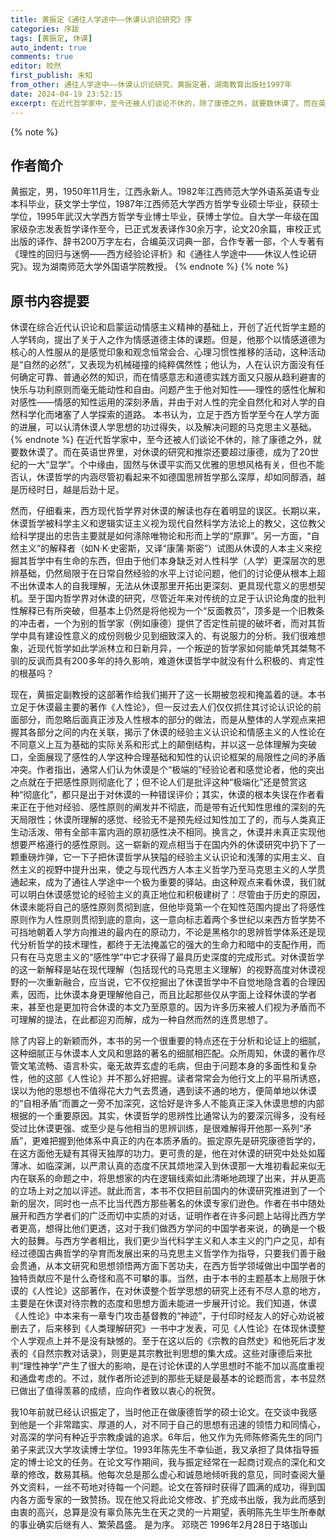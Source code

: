 ```yaml
---
title: 黄振定《通往人学途中——休谟认识论研究》序
categories: 序跋
tags: [黄振定, 休谟]
auto_indent: true
comments: true
editor: 皎然
first_publish: 未知
from_other: 通往人学途中——休谟认识论研究，黄振定著，湖南教育出版社1997年
date: 2024-04-19 23:52:15
excerpt: 在近代哲学家中，至今还被人们谈论不休的，除了康德之外，就要数休谟了。而在英语世界里，对休谟的研究和推崇还要超过康德，成为了20世纪的一大“显学”。个中缘由，固然与休谟平实而又优雅的思想风格有关，但也不能否认，休谟哲学的内涵尽管初看起来不如德国思辨哲学那么深厚，却如同醇酒，越是历经时日，越是后劲十足。
---
```

{% note %}
## 作者简介
黄振定，男，1950年11月生，江西永新人。1982年江西师范大学外语系英语专业本科毕业，获文学士学位，1987年江西师范大学西方哲学专业硕士毕业，获硕士学位，1995年武汉大学西方哲学专业博士毕业，获博士学位。自大学一年级在国家级杂志发表哲学译作至今，已正式发表译作30余万字，论文20余篇，审校正式出版的译作、辞书200万字左右，合编英汉词典一部，合作专著一部，个人专著有《理性的回归与迷惘——西方经验论评析》和《通往人学途中——休议人性论研究》。现为湖南师范大学外国语学院教授。
{% endnote %}
{% note %}
## 原书内容提要
休谟在综合近代认识论和启蒙运动情感主义精神的基础上，开创了近代哲学主题的人学转向，提出了关于人之作为情感道德主体的课题。但是，他那个以情感道德为核心的人性服从的是感觉印象和观念恒常会合、心理习惯性推移的活动，这种活动是“自然的必然”，又表现为机械碰撞的纯粹偶然性；他认为，人在认识方面没有任何确定可靠、普通必然的知识，而在情感意志和道德实践方面又只服从趋利避害的快乐与功利原则而毫无能动性和自由。问题产生于他对知性——理性的感性化解和对感性——情感的知性运用的深刻矛盾，并由于对人性的完全自然化和对人学的自然科学化而堵塞了人学探索的道路。
本书认为，立足于西方哲学至今在人学方面的进展，可以认清休谟人学思想的功过得失，以及解决问题的马克思主义基础。
{% endnote %}
在近代哲学家中，至今还被人们谈论不休的，除了康德之外，就要数休谟了。而在英语世界里，对休谟的研究和推崇还要超过康德，成为了20世纪的一大“显学”。个中缘由，固然与休谟平实而又优雅的思想风格有关，但也不能否认，休谟哲学的内涵尽管初看起来不如德国思辨哲学那么深厚，却如同醇酒，越是历经时日，越是后劲十足。

然而，仔细看来，西方现代哲学界对休谟的解读也存在着明显的误区。长期以来，休谟哲学被科学主义和逻辑实证主义视为现代自然科学方法论上的教父，这位教父给科学提出的忠告主要就是如何涤除唯物论和形而上学的“原罪”。另一方面，“自然主义”的解释者（如N·K·史密斯，又译“康蒲·斯密”）试图从休谟的人本主义来挖掘其哲学中有生命的东西，但由于他们本身缺乏对人性科学（人学）更深层次的思辨基础，仍然局限于在日常自然经验的水平上讨论问题，他们的讨论便从根本上超不出休谟本人的自我理解，无法从休谟那里开拓出更深刻、更具现代意义的思想契机。至于国内哲学界对休谟的研究，尽管近年来对传统的立足于认识论角度的批判性解释已有所突破，但基本上仍然是将他视为一个“反面教员”，顶多是一个旧教条的冲击者，一个为别的哲学家（例如康德）提供了否定性前提的破坏者，而对其哲学中具有建设性意义的成份则极少见到细致深入的、有说服力的分析。我们很难想象，近现代哲学如此学派林立和日新月异，一个叛逆的哲学家如何能单凭其桀骜不驯的反讽而具有200多年的持久影响，难道休谟哲学中就没有什么积极的、肯定性的根基吗？

现在，黄振定副教授的这部著作给我们揭开了这一长期被忽视和掩盖着的谜。本书立足于休谟最主要的著作《人性论》，但一反过去人们仅仅抓住其讨论认识论的前面部分，而忽略后面真正涉及人性根本的部分的做法，而是从整体的人学观点来把握其各部分之间的内在关联，揭示了休谟的经验主义认识论和情感主义的人性论在不同意义上互为基础的实际关系和形式上的颠倒结构，并以这一总体理解为突破口，全面展现了感性的人学这种合理基础和知性的认识论框架的局限性之间的矛盾冲突。作者指出，通常人们认为休谟是个“极端的”经验论者和感觉论者，他的突出之点就在于把感性原则彻底化了；但不论人们是批评这种“极端化”还是赞赏这种“彻底化”，都只是出于对休谟的一种错误评价；其实，休谟的根本失误在作者看来正在于他对经验、感性原则的阐发并不彻底，而是带有近代知性思维的深刻的先天局限性；休谟所理解的感觉、经验无不是预先经过知性加工了的，而与人类真正生动活泼、带有全部丰富内涵的原初感性决不相同。换言之，休谟并未真正实现他想要严格遵行的感性原则。这一崭新的观点相当于在国内外的休谟研究中扔下了一颗重磅炸弹，它一下子把休谟哲学从狭隘的经验主义认识论和浅薄的实用主义、自然主义的视野中提升出来，使之与现代西方人本主义哲学乃至马克思主义的人学贯通起来，成为了通往人学途中一个极为重要的驿站。由这种观点来看休谟，我们就可以明白休谟感觉论的经验主义的真正地位和积极建树了：尽管由于历史的原因，休谟未能将自己的感性原则贯彻到底，但他毕竟第一个在知性范围内提出了将感性原则作为人性原则贯彻到底的意向，这一意向标志着两个多世纪以来西方哲学势不可挡地朝着人学方向推进的最内在的原动力，不论是黑格尔的思辨哲学体系还是现代分析哲学的技术理性，都终于无法掩盖它的强大的生命力和暗中的支配作用，而只有在马克思主义的“感性学”中它才获得了最具历史深度的完成形式。对休谟哲学的这一新解释是站在现代理解（包括现代的马克思主义理解）的视野高度对休谟视野的一次重新融合，应当说，它不仅挖掘出了休谟哲学中不自觉地隐含着的合理因素，因而，比休谟本身更理解他自己，而且比起那些仅从字面上诠释休谟的学者来，甚至也是更加符合休谟的本文乃至原意的。因为许多历来被人们视为矛盾而不可理解的提法，在此都迎刃而解，成为一种自然而然的连贯思想了。

除了内容上的新颖而外，本书的另一个很重要的特点还在于分析和论证上的细腻，这种细腻正与休谟本人文风和思路的著名的细腻相匹配。众所周知，休谟的著作尽管文笔流畅、语言朴实，毫无故弄玄虚的毛病，但由于问题本身的多面性和复杂性，他的这部《人性论》并不那么好把握。读者常常会为他行文上的平易所诱惑，误以为他的思想也不值得花大力气去贯通，遇到读不通的地方，便简单地以休谟的“自相矛盾”而置之一旁不加深究，这恰好是许多人不能真正深入休谟思想的内部根据的一个重要原因。其实，休谟哲学的思辨性比通常认为的要深沉得多，没有经受过比休谟更强、或至少是与他相当的思辨训练，是很难解得开他那一系列“矛盾”，更难把握到他体系中真正的内在本质矛盾的。振定原先是研究康德哲学的，在这方面他无疑有其得天独厚的功力。更可贵的是，他在对休谟的研究中处处如履薄冰、如临深渊，以严肃认真的态度不厌其烦地深入到休谟那一大堆初看起来似无内在联系的命题之中，将思想家的内在逻辑线索如此清晰地疏理了出来，并从更高的立场上对之加以评述。就此而言，本书不仅把目前国内的休谟研究推进到了一个新的层次，同时也一点不比当代西方那些著名的休谟专家们逊色。作者在书中随处展开和西方学者们的广泛而切中实质的对话，证明作者在许多问题上站得比西方学者更高，想得比他们更透，这对于我们做西方学问的中国学者来说，的确是一个极大的鼓舞。与西方学者相比，我们更少当代科学主义和人本主义的门户之见，却有经过德国古典哲学的孕育而发展出来的马克思主义哲学作为指导，只要我们善于融会贯通，从本文研究和思想领悟两方面下苦功夫，在西方哲学领域做出中国学者的独特贡献应不是什么奇怪和高不可攀的事。当然，由于本书的主题基本上局限于休谟的《人性论》这部著作，在对休谟整个哲学思想的研究上还有不尽人意的地方，主要是在休谟对待宗教的态度和思想方面未能进一步展开讨论。我们知道，休谟《人性论》中本来有一章专门攻击基督教的“神迹”，于付印时经友人的好心劝说被删去了，后来移到《人类理解研究》一书中才发表，可见《人性论》在体现休谟整个人学观点上并不是没有缺憾的。至于在这以后的《宗教的自然史》和他死后才发表的《自然宗教对话录》，则更是其宗教批判思想的集大成。这些对康德后来批判“理性神学”产生了很大的影响，是在讨论休谟的人学思想时不能不加以高度重视和通盘考虑的。不过，就作者所论述到的那些无疑是最基本的论题而言，本书显然已做出了值得羡慕的成绩，应向作者致以衷心的祝贺。

我10年前就已经认识振定了，当时他正在做康德哲学的硕士论文。在交谈中我感到他是一个非常踏实、厚道的人，对不同于自己的思想有迅速的领悟力和同情心，对高深的学问有种近乎宗教虔诚的追求。6年后，他又作为先师陈修斋先生的同门弟子来武汉大学攻读博士学位。1993年陈先生不幸仙逝，我又承担了具体指导振定的博士论文的任务。在论文写作期间，我与振定经常在一起商讨观点的深化和文章的修改，数易其稿。他每次总是那么虚心和诚恳地倾听我的意见，同时查阅大量外文资料，一丝不苟地对待每一个问题。论文在答辩时获得了圆满的成功，得到国内各方面专家的一致赞扬。现在他又将此论文修改、扩充成书出版，我为此而感到由衷的高兴，总算是没有辜负陈先生在天之灵的一片期望，表明陈先生毕生所奉献的事业确实后继有人、繁荣昌盛。
是为序。
邓晓芒
1996年2月28日于珞珈山
